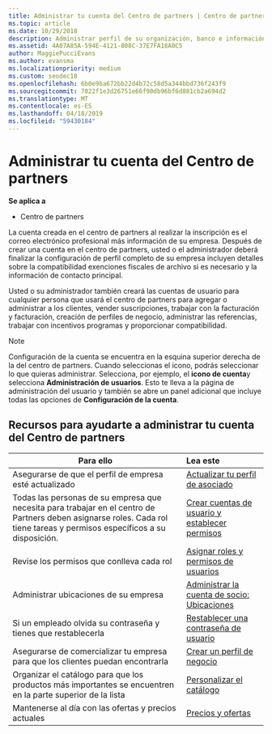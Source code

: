 ```yaml
---
title: Administrar tu cuenta del Centro de partners | Centro de partners
ms.topic: article
ms.date: 10/29/2018
description: Administrar perfil de su organización, banco e información fiscal y los usuarios en el centro de partners.
ms.assetid: 4A07A85A-594E-4121-808C-37E7FA18A0C5
author: MaggiePucciEvans
ms.author: evansma
ms.localizationpriority: medium
ms.custom: seodec18
ms.openlocfilehash: 6b0e9ba672bb22d4b72c58d5a344bbd736f243f9
ms.sourcegitcommit: 7022f1e3d26751e66f90db96bf6d881cb2a694d2
ms.translationtype: MT
ms.contentlocale: es-ES
ms.lasthandoff: 04/18/2019
ms.locfileid: "59430184"
---
```

# <a name="manage-your-partner-center-account"></a>Administrar tu cuenta del Centro de partners

**Se aplica a**

-  Centro de partners

La cuenta creada en el centro de partners al realizar la inscripción es el correo electrónico profesional más información de su empresa. Después de crear una cuenta en el centro de partners, usted o el administrador deberá finalizar la configuración de perfil completo de su empresa incluyen detalles sobre la compatibilidad exenciones fiscales de archivo si es necesario y la información de contacto principal. 

Usted o su administrador también creará las cuentas de usuario para cualquier persona que usará el centro de partners para agregar o administrar a los clientes, vender suscripciones, trabajar con la facturación y facturación, creación de perfiles de negocio, administrar las referencias, trabajar con incentivos programas y proporcionar compatibilidad.

>[!NOTE]
>Configuración de la cuenta se encuentra en la esquina superior derecha de la del centro de partners. Cuando seleccionas el icono, podrás seleccionar lo que quieras administrar. Selecciona, por ejemplo, el **icono de cuenta**y selecciona **Administración de usuarios**. Esto te lleva a la página de administración del usuario y también se abre un panel adicional que incluye todas las opciones de **Configuración de la cuenta**.


## <a name="resources-to-help-you-manage-your-partner-center-account"></a>Recursos para ayudarte a administrar tu cuenta del Centro de partners

|**Para ello**   |**Lea este**   |
|-----------------------|:-----------------------|
|Asegurarse de que el perfil de empresa esté actualizado   |[Actualizar tu perfil de asociado](update-your-partner-profile.md)|
|Todas las personas de su empresa que necesita para trabajar en el centro de Partners deben asignarse roles. Cada rol tiene tareas y permisos específicos a su disposición.|[Crear cuentas de usuario y establecer permisos](create-user-accounts-and-set-permissions.md)|
|Revise los permisos que conlleva cada rol|[Asignar roles y permisos de usuarios](permissions-overview.md)
|Administrar ubicaciones de su empresa|[Administrar la cuenta de socio: Ubicaciones](manage-locations.md)
|Si un empleado olvida su contraseña y tienes que restablecerla  |[Restablecer una contraseña de usuario](reset-a-user-password.md)|
|Asegurarse de comercializar tu empresa para que los clientes puedan encontrarla   |[Crear un perfil de negocio](create-a-marketing-profile.md)|
|Organizar el catálogo para que los productos más importantes se encuentren en la parte superior de la lista   |[Personalizar el catálogo](customize-the-catalog.md)|
|Mantenerse al día con las ofertas y precios actuales   |[Precios y ofertas](pricing-and-offers.md)|













 

 



